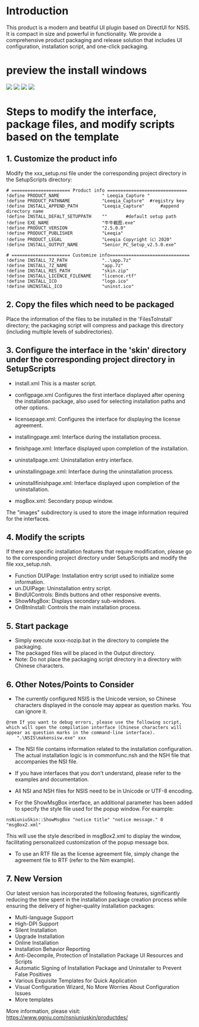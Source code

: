# Introduction
This product is a modern and beatiful UI plugin based on DirectUI for NSIS. It is compact in size and powerful in functionality. We provide a comprehensive product packaging and release solution that includes UI configuration, installation script, and one-click packaging.

# preview the install windows

![](./images/config.png)
![](./images/installing.png)
![](./images/uninstall.png)
![](./images/uninstalling.png)


# Steps to modify the interface, package files, and modify scripts based on the template
## 1.	Customize the product info
Modify the xxx_setup.nsi file under the corresponding project directory in the SetupScripts directory: 
```
# ====================== Product info ==============================
!define PRODUCT_NAME           		" Leeqia_Capture "
!define PRODUCT_PATHNAME 			"Leeqia_Capture"  #registry key
!define INSTALL_APPEND_PATH         "Leeqia_Capture"	  #append directory name 
!define INSTALL_DEFALT_SETUPPATH    ""       #default setup path  
!define EXE_NAME               		"牛牛截图.exe"
!define PRODUCT_VERSION        		"2.5.0.0"
!define PRODUCT_PUBLISHER      		"Leeqia"
!define PRODUCT_LEGAL          		"Leeqia Copyright（c）2020"
!define INSTALL_OUTPUT_NAME    		"Senior_PC_Setup_v2.5.0.exe"

# ====================== Customize info==============================
!define INSTALL_7Z_PATH 	   		"..\app.7z"
!define INSTALL_7Z_NAME 	   		"app.7z"
!define INSTALL_RES_PATH       		"skin.zip"
!define INSTALL_LICENCE_FILENAME    "licence.rtf"
!define INSTALL_ICO 				"logo.ico"
!define UNINSTALL_ICO				"uninst.ico"
```
## 2.	Copy the files which need to be packaged
Place the information of the files to be installed in the 'FilesToInstall' directory; the packaging script will compress and package this directory (including multiple levels of subdirectories).

## 3.	Configure the interface in the 'skin' directory under the corresponding project directory in SetupScripts

- install.xml This is a master script.

- configpage.xml Configures the first interface displayed after opening the installation package, also used for selecting installation paths and other options.

- licensepage.xml: Configures the interface for displaying the license agreement.

- installingpage.xml: Interface during the installation process.

- finishpage.xml: Interface displayed upon completion of the installation.

- uninstallpage.xml: Uninstallation entry interface.

- uninstallingpage.xml: Interface during the uninstallation process.

- uninstallfinishpage.xml: Interface displayed upon completion of the uninstallation.

- msgBox.xml: Secondary popup window.

The "images" subdirectory is used to store the image information required for the interfaces.
## 4.	Modify the scripts
If there are specific installation features that require modification, please go to the corresponding project directory under SetupScripts and modify the file xxx_setup.nsh.

- Function DUIPage: Installation entry script used to initialize some information.
- un.DUIPage: Uninstallation entry script.
- BindUIControls: Binds buttons and other responsive events.
- ShowMsgBox: Displays secondary sub-windows.
- OnBtnInstall: Controls the main installation process.

## 5.	Start package
- Simply execute xxxx-nozip.bat in the directory to complete the packaging.
- The packaged files will be placed in the Output directory.
- Note: Do not place the packaging script directory in a directory with Chinese characters.

## 6.	Other Notes/Points to Consider 
- The currently configured NSIS is the Unicode version, so Chinese characters displayed in the console may appear as question marks. You can ignore it.
```
@rem If you want to debug errors, please use the following script, which will open the compilation interface (Chinese characters will appear as question marks in the command-line interface).
	".\NSIS\makensisw.exe" xxx
```
- The NSI file contains information related to the installation configuration. The actual installation logic is in commonfunc.nsh and the NSH file that accompanies the NSI file.

- If you have interfaces that you don't understand, please refer to the examples and documentation.

- All NSI and NSH files for NSIS need to be in Unicode or UTF-8 encoding.

- For the ShowMsgBox interface, an additional parameter has been added to specify the style file used for the popup window. For example:
```
nsNiuniuSkin::ShowMsgBox "notice title" "notice message." 0 "msgBox2.xml"
```
This will use the style described in msgBox2.xml to display the window, facilitating personalized customization of the popup message box.

- To use an RTF file as the license agreement file, simply change the agreement file to RTF (refer to the Nim example).

## 7.	New Version
Our latest version has incorporated the following features, significantly reducing the time spent in the installation package creation process while ensuring the delivery of higher-quality installation packages:

- Multi-language Support
- High-DPI Support
- Silent Installation
- Upgrade Installation
- Online Installation
- Installation Behavior Reporting
- Anti-Decompile, Protection of Installation Package UI Resources and Scripts
- Automatic Signing of Installation Package and Uninstaller to Prevent False Positives
- Various Exquisite Templates for Quick Application
- Visual Configuration Wizard, No More Worries About Configuration Issues
- More templates


More information, please visit:
https://www.ggniu.com/nsniuniuskin/productdes/
